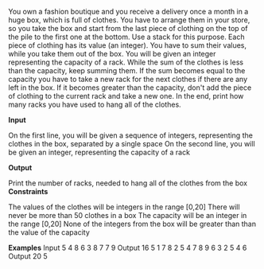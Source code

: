 You own a fashion boutique and you receive a delivery once a month in a huge box, which is full of clothes. You have to arrange them in your store, so you take the box and start from the last piece of clothing on the top of the pile to the first one at the bottom. Use a stack for this purpose. Each piece of clothing has its value (an integer). You have to sum their values, while you take them out of the box. You will be given an integer representing the capacity of a rack. While the sum of the clothes is less than the capacity, keep summing them. If the sum becomes equal to the capacity you have to take a new rack for the next clothes if there are any left in the box. If it becomes greater than the capacity, don't add the piece of clothing to the current rack and take a new one. In the end, print how many racks you have used to hang all of the clothes.

**Input**

On the first line, you will be given a sequence of integers, representing the clothes in the box, separated by a single space
On the second line, you will be given an integer, representing the capacity of a rack

**Output**

Print the number of racks, needed to hang all of the clothes from the box
**Constraints**

The values of the clothes will be integers in the range [0,20]
There will never be more than 50 clothes in a box
The capacity will be an integer in the range [0,20]
None of the integers from the box will be greater than than the value of the capacity

**Examples**
Input
5 4 8 6 3 8 7 7 9
	Output
16	5
1 7 8 2 5 4 7 8 9 6 3 2 5 4 6
	Output
20	5
